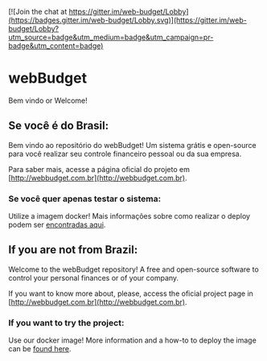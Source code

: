 [![Join the chat at https://gitter.im/web-budget/Lobby](https://badges.gitter.im/web-budget/Lobby.svg)](https://gitter.im/web-budget/Lobby?utm_source=badge&utm_medium=badge&utm_campaign=pr-badge&utm_content=badge)

# webBudget

Bem vindo or Welcome!

## Se você é do Brasil:

Bem vindo ao repositório do webBudget! Um sistema grátis e open-source para você realizar seu controle financeiro pessoal ou da sua empresa. 

Para saber mais, acesse a página oficial do projeto em [http://webbudget.com.br](http://webbudget.com.br).

### Se você quer apenas testar o sistema:

Utilize a imagem docker! Mais informações sobre como realizar o deploy podem ser [encontradas aqui](https://github.com/arthurgregorio/web-budget-docker).

## If you are not from Brazil:

Welcome to the webBudget repository! A free and open-source software to control your personal finances or of your company.

If you want to know more about, please, access the oficial project page in [http://webbudget.com.br](http://webbudget.com.br).

### If you want to try the project:

Use our docker image! More information and a how-to to deploy the image can be [found here](https://github.com/arthurgregorio/web-budget-docker).
